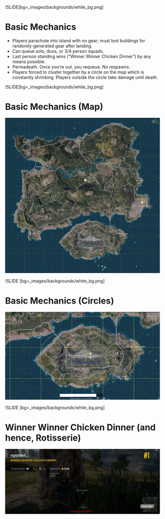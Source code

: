 !SLIDE[bg=_images/backgrounds/white_bg.png]

# Basic Mechanics

* Players parachute into island with no gear; must loot buildings for
  randomly-generated gear after landing.
* Can queue solo, duos, or 3/4 person squads.
* Last person standing wins (“Winner Winner Chicken Dinner”) by any means
  possible.
* Permadeath. Once you’re out, you requeue. No respawns.
* Players forced to cluster together by a circle on the map which is constantly
  shrinking. Players outside the circle take damage until death.

!SLIDE[bg=_images/backgrounds/white_bg.png]

# Basic Mechanics (Map)

![erangel](../_images/erangel_map.jpg)


!SLIDE [bg=_images/backgrounds/white_bg.png]

# Basic Mechanics (Circles)

![circles](../_images/circles.jpg)

!SLIDE [bg=_images/backgrounds/white_bg.png]

# Winner Winner Chicken Dinner (and hence, Rotisserie)

![win](../_images/pubg_win.jpg)
